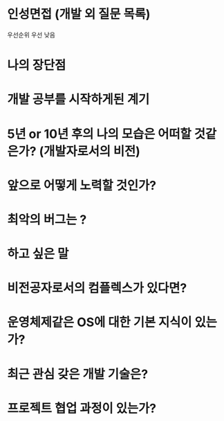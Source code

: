 # 인성면접 (개발 외 질문 목록)

우선순위 우선 낮음

# 나의 장단점

# 개발 공부를 시작하게된 계기

# 5년 or 10년 후의 나의 모습은 어떠할 것같은가? (개발자로서의 비전)

# 앞으로 어떻게 노력할 것인가?

# 최악의 버그는 ?

# 하고 싶은 말

# 비전공자로서의 컴플렉스가 있다면?

# 운영체제같은 OS에 대한 기본 지식이 있는가?

# 최근 관심 갖은 개발 기술은?

# 프로젝트 협업 과정이 있는가?
